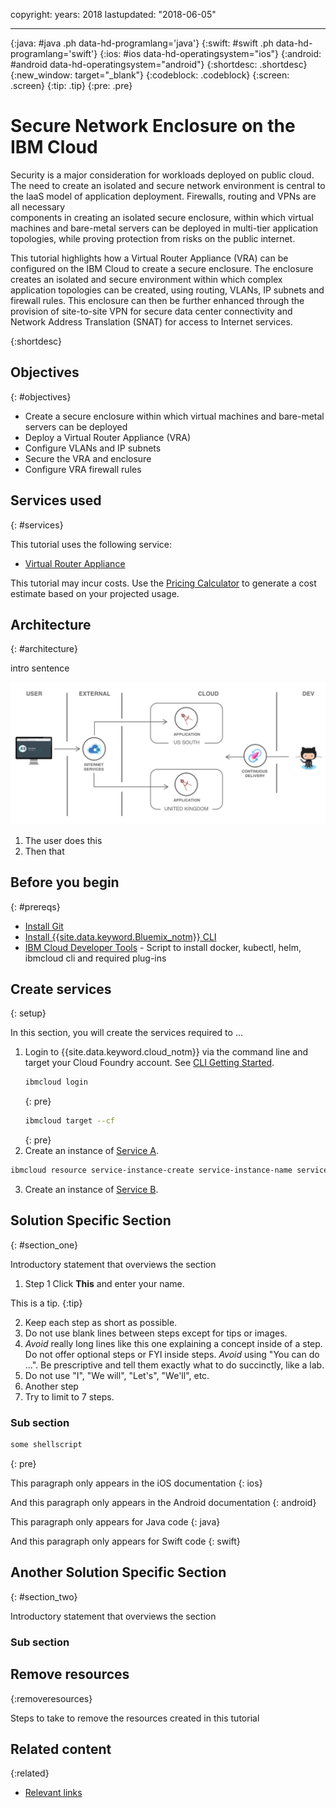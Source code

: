 copyright:
  years: 2018
lastupdated: "2018-06-05"

---

{:java: #java .ph data-hd-programlang='java'}
{:swift: #swift .ph data-hd-programlang='swift'}
{:ios: #ios data-hd-operatingsystem="ios"}
{:android: #android data-hd-operatingsystem="android"}
{:shortdesc: .shortdesc}
{:new_window: target="_blank"}
{:codeblock: .codeblock}
{:screen: .screen}
{:tip: .tip}
{:pre: .pre}

# Secure Network Enclosure on the IBM Cloud
Security is a major consideration for workloads deployed on public cloud. The need to create an isolated and secure 
network environment is central to the IaaS model of application deployment. Firewalls, routing and VPNs are all necessary  
components in creating an isolated secure enclosure, within which virtual machines and bare-metal servers can be deployed in multi-tier 
application topologies, while proving protection from risks on the public internet.  

This tutorial highlights how a Virtual Router Appliance (VRA) can be configured on the IBM Cloud to create a secure enclosure. 
The enclosure creates an isolated and secure environment within which complex application topologies can be created, using 
routing, VLANs, IP subnets and firewall rules. This enclosure can then be further enhanced through the provision of site-to-site 
VPN for secure data center connectivity and Network Address Translation (SNAT) for access to Internet services. 

{:shortdesc}

## Objectives
{: #objectives}

* Create a secure enclosure within which virtual machines and bare-metal servers can be deployed
* Deploy a Virtual Router Appliance (VRA)
* Configure VLANs and IP subnets
* Secure the VRA and enclosure
* Configure VRA firewall rules

## Services used
{: #services}

This tutorial uses the following service:
* [Virtual Router Appliance](https://console.bluemix.net/catalog/services/ServiceName)

This tutorial may incur costs. Use the [Pricing Calculator](https://console.bluemix.net/pricing/) to generate a cost estimate based on your projected usage.

## Architecture
{: #architecture}

intro sentence

<p style="text-align: center;">

  ![Architecture](images/solution1/Architecture.png)
</p>

1. The user does this
2. Then that

## Before you begin
{: #prereqs}

* [Install Git](https://git-scm.com/)
* [Install {{site.data.keyword.Bluemix_notm}} CLI](https://console.bluemix.net/docs/cli/reference/bluemix_cli/get_started.html#getting-started)
* [IBM Cloud Developer Tools](https://github.com/IBM-Cloud/ibm-cloud-developer-tools) - Script to install docker, kubectl, helm, ibmcloud cli and required plug-ins

## Create services
{: setup}

In this section, you will create the services required to ...

1. Login to {{site.data.keyword.cloud_notm}} via the command line and target your Cloud Foundry account. See [CLI Getting Started](https://console.bluemix.net/docs/cli/reference/bluemix_cli/get_started.html#getting-started).
    ```sh
    ibmcloud login
    ```
    {: pre}
    ```sh
    ibmcloud target --cf
    ```
    {: pre}
2. Create an instance of [Service A](https://console.bluemix.net/catalog/services/the-service-name).
  ```sh
  ibmcloud resource service-instance-create service-instance-name service-name lite global
  ```
3. Create an instance of [Service B](https://console.bluemix.net/catalog/services/the-service-name).

## Solution Specific Section
{: #section_one}

Introductory statement that overviews the section

1. Step 1 Click **This** and enter your name.

  This is a tip.
  {:tip}

2. Keep each step as short as possible.
3. Do not use blank lines between steps except for tips or images.
4. *Avoid* really long lines like this one explaining a concept inside of a step. Do not offer optional steps or FYI inside steps. *Avoid* using "You can do ...". Be prescriptive and tell them exactly what to do succinctly, like a lab.
5. Do not use "I", "We will", "Let's", "We'll", etc.
6. Another step
7. Try to limit to 7 steps.

### Sub section

   ```bash
   some shellscript
   ```
   {: pre}


This paragraph only appears in the iOS documentation
{: ios}

And this paragraph only appears in the Android documentation
{: android}

This paragraph only appears for Java code
{: java}

And this paragraph only appears for Swift code
{: swift}


## Another Solution Specific Section
{: #section_two}

Introductory statement that overviews the section

### Sub section

## Remove resources
{:removeresources}

Steps to take to remove the resources created in this tutorial

## Related content
{:related}

* [Relevant links](https://blah)
